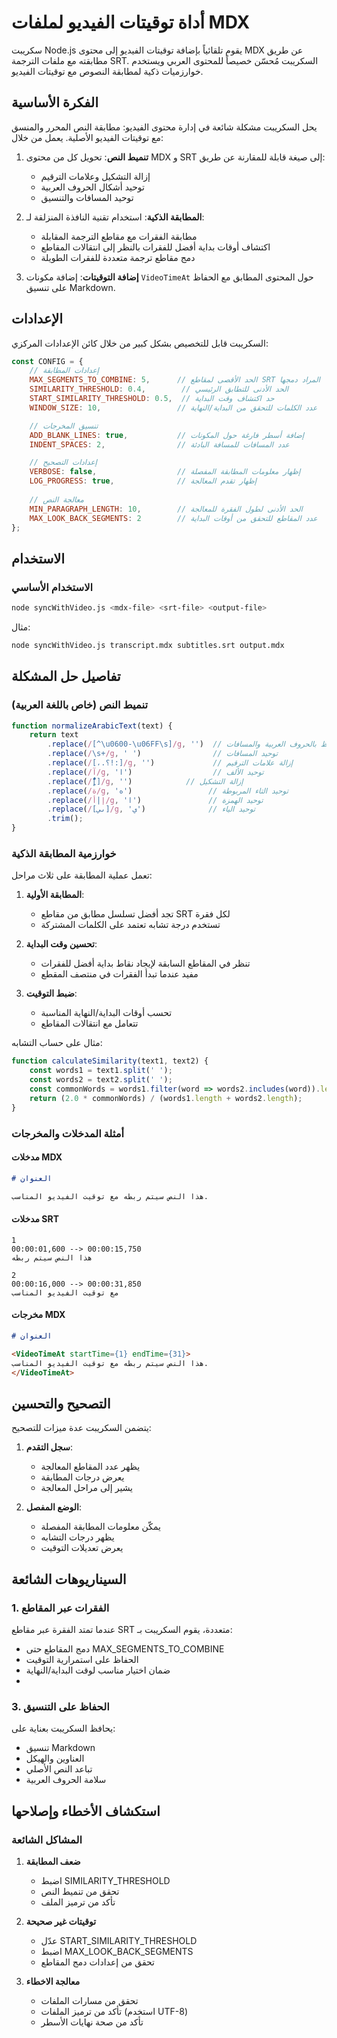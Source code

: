 # أداة توقيتات الفيديو لملفات MDX

سكريبت Node.js يقوم تلقائياً بإضافة توقيتات الفيديو إلى محتوى MDX عن طريق مطابقته مع ملفات الترجمة SRT. السكريبت مُحسّن خصيصاً للمحتوى العربي ويستخدم خوارزميات ذكية لمطابقة النصوص مع توقيتات الفيديو.


## الفكرة الأساسية

يحل السكريبت مشكلة شائعة في إدارة محتوى الفيديو: مطابقة النص المحرر والمنسق مع توقيتات الفيديو الأصلية. يعمل من خلال:

1. **تنميط النص**: تحويل كل من محتوى MDX و SRT إلى صيغة قابلة للمقارنة عن طريق:
   - إزالة التشكيل وعلامات الترقيم
   - توحيد أشكال الحروف العربية
   - توحيد المسافات والتنسيق

2. **المطابقة الذكية**: استخدام تقنية النافذة المنزلقة لـ:
   - مطابقة الفقرات مع مقاطع الترجمة المقابلة
   - اكتشاف أوقات بداية أفضل للفقرات بالنظر إلى انتقالات المقاطع
   - دمج مقاطع ترجمة متعددة للفقرات الطويلة

3. **إضافة التوقيتات**: إضافة مكونات `VideoTimeAt` حول المحتوى المطابق مع الحفاظ على تنسيق Markdown.

## الإعدادات

السكريبت قابل للتخصيص بشكل كبير من خلال كائن الإعدادات المركزي:

```javascript
const CONFIG = {
    // إعدادات المطابقة
    MAX_SEGMENTS_TO_COMBINE: 5,      // الحد الأقصى لمقاطع SRT المراد دمجها
    SIMILARITY_THRESHOLD: 0.4,        // الحد الأدنى للتطابق الرئيسي
    START_SIMILARITY_THRESHOLD: 0.5,  // حد اكتشاف وقت البداية
    WINDOW_SIZE: 10,                 // عدد الكلمات للتحقق من البداية/النهاية

    // تنسيق المخرجات
    ADD_BLANK_LINES: true,           // إضافة أسطر فارغة حول المكونات
    INDENT_SPACES: 2,                // عدد المسافات للمسافة البادئة

    // إعدادات التصحيح
    VERBOSE: false,                  // إظهار معلومات المطابقة المفصلة
    LOG_PROGRESS: true,              // إظهار تقدم المعالجة
    
    // معالجة النص
    MIN_PARAGRAPH_LENGTH: 10,        // الحد الأدنى لطول الفقرة للمعالجة
    MAX_LOOK_BACK_SEGMENTS: 2        // عدد المقاطع للتحقق من أوقات البداية
};
```

## الاستخدام

### الاستخدام الأساسي

```bash
node syncWithVideo.js <mdx-file> <srt-file> <output-file>
```

مثال:
```bash
node syncWithVideo.js transcript.mdx subtitles.srt output.mdx
```

## تفاصيل حل المشكلة

### تنميط النص (خاص باللغة العربية)

```javascript
function normalizeArabicText(text) {
    return text
        .replace(/[^\u0600-\u06FF\s]/g, '')  // الاحتفاظ بالحروف العربية والمسافات
        .replace(/\s+/g, ' ')                // توحيد المسافات
        .replace(/[،.؟!:]/g, '')             // إزالة علامات الترقيم
        .replace(/آ/g, 'ا')                  // توحيد الألف
        .replace(/[ًٌٍَُِّْ]/g, '')            // إزالة التشكيل
        .replace(/ة/g, 'ه')                 // توحيد التاء المربوطة
        .replace(/إ|أ/g, 'ا')               // توحيد الهمزة
        .replace(/[ىي]/g, 'ي')              // توحيد الياء
        .trim();
}
```

### خوارزمية المطابقة الذكية

تعمل عملية المطابقة على ثلاث مراحل:

1. **المطابقة الأولية**: 
   - تجد أفضل تسلسل مطابق من مقاطع SRT لكل فقرة
   - تستخدم درجة تشابه تعتمد على الكلمات المشتركة

2. **تحسين وقت البداية**:
   - تنظر في المقاطع السابقة لإيجاد نقاط بداية أفضل للفقرات
   - مفيد عندما تبدأ الفقرات في منتصف المقطع

3. **ضبط التوقيت**:
   - تحسب أوقات البداية/النهاية المناسبة
   - تتعامل مع انتقالات المقاطع

مثال على حساب التشابه:
```javascript
function calculateSimilarity(text1, text2) {
    const words1 = text1.split(' ');
    const words2 = text2.split(' ');
    const commonWords = words1.filter(word => words2.includes(word)).length;
    return (2.0 * commonWords) / (words1.length + words2.length);
}
```

### أمثلة المدخلات والمخرجات

#### مدخلات MDX
```markdown
# العنوان

هذا النص سيتم ربطه مع توقيت الفيديو المناسب.
```

#### مدخلات SRT
```
1
00:00:01,600 --> 00:00:15,750
هذا النص سيتم ربطه

2
00:00:16,000 --> 00:00:31,850
مع توقيت الفيديو المناسب
```

#### مخرجات MDX
```markdown
# العنوان

<VideoTimeAt startTime={1} endTime={31}>
هذا النص سيتم ربطه مع توقيت الفيديو المناسب.
</VideoTimeAt>
```

## التصحيح والتحسين

يتضمن السكريبت عدة ميزات للتصحيح:

1. **سجل التقدم**:
   - يظهر عدد المقاطع المعالجة
   - يعرض درجات المطابقة
   - يشير إلى مراحل المعالجة

2. **الوضع المفصل**:
   - يمكّن معلومات المطابقة المفصلة
   - يظهر درجات التشابه
   - يعرض تعديلات التوقيت

## السيناريوهات الشائعة

### 1. الفقرات عبر المقاطع
عندما تمتد الفقرة عبر مقاطع SRT متعددة، يقوم السكريبت بـ:
- دمج المقاطع حتى MAX_SEGMENTS_TO_COMBINE
- الحفاظ على استمرارية التوقيت
- ضمان اختيار مناسب لوقت البداية/النهاية
- 
### 3. الحفاظ على التنسيق
يحافظ السكريبت بعناية على:
- تنسيق Markdown
- العناوين والهيكل
- تباعد النص الأصلي
- سلامة الحروف العربية

## استكشاف الأخطاء وإصلاحها

### المشاكل الشائعة

1. **ضعف المطابقة**
   - اضبط SIMILARITY_THRESHOLD
   - تحقق من تنميط النص
   - تأكد من ترميز الملف

2. **توقيتات غير صحيحة**
   - عدّل START_SIMILARITY_THRESHOLD
   - اضبط MAX_LOOK_BACK_SEGMENTS
   - تحقق من إعدادات دمج المقاطع

3. **معالجة الاخطاء**
   - تحقق من مسارات الملفات
   - تأكد من ترميز الملفات (استخدم UTF-8)
   - تأكد من صحة نهايات الأسطر
